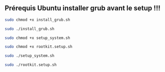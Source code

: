 ## Prérequis Ubuntu installer grub avant le setup !!!

```bash
sudo chmod +x install_grub.sh
```

```bash
sudo ./install_grub.sh
```

```bash
sudo chmod +x setup_system.sh
```

```bash
sudo chmod +x rootkit.setup.sh
```

```bash
sudo ./setup_system.sh
```

```bash
sudo ./rootkit.setup.sh
```
